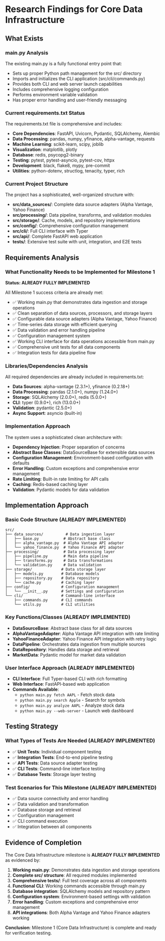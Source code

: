 # Research Findings for Core Data Infrastructure

## What Exists

### main.py Analysis
The existing main.py is a fully functional entry point that:
- Sets up proper Python path management for the src/ directory
- Imports and initializes the CLI application (src/cli/commands.py)
- Provides both CLI and web server launch capabilities
- Includes comprehensive logging configuration
- Performs environment variable validation
- Has proper error handling and user-friendly messaging

### Current requirements.txt Status
The requirements.txt file is comprehensive and includes:
- **Core Dependencies**: FastAPI, Uvicorn, Pydantic, SQLAlchemy, Alembic
- **Data Processing**: pandas, numpy, yfinance, alpha-vantage, requests
- **Machine Learning**: scikit-learn, scipy, joblib
- **Visualization**: matplotlib, plotly
- **Database**: redis, psycopg2-binary
- **Testing**: pytest, pytest-asyncio, pytest-cov, httpx
- **Development**: black, flake8, mypy, pre-commit
- **Utilities**: python-dotenv, structlog, tenacity, typer, rich

### Current Project Structure
The project has a sophisticated, well-organized structure with:
- **src/data_sources/**: Complete data source adapters (Alpha Vantage, Yahoo Finance)
- **src/processing/**: Data pipeline, transforms, and validation modules
- **src/storage/**: Cache, models, and repository implementations
- **src/config/**: Comprehensive configuration management
- **src/cli/**: Full CLI interface with Typer
- **src/api/**: Complete FastAPI web application
- **tests/**: Extensive test suite with unit, integration, and E2E tests

## Requirements Analysis

### What Functionality Needs to be Implemented for Milestone 1
**Status: ALREADY FULLY IMPLEMENTED**

All Milestone 1 success criteria are already met:
- ✅ Working main.py that demonstrates data ingestion and storage operations
- ✅ Clean separation of data sources, processors, and storage layers
- ✅ Configurable data source adapters (Alpha Vantage, Yahoo Finance)
- ✅ Time-series data storage with efficient querying
- ✅ Data validation and error handling pipeline
- ✅ Configuration management system
- ✅ Working CLI interface for data operations accessible from main.py
- ✅ Comprehensive unit tests for all data components
- ✅ Integration tests for data pipeline flow

### Libraries/Dependencies Analysis
All required dependencies are already included in requirements.txt:
- **Data Sources**: alpha-vantage (2.3.1+), yfinance (0.2.18+)
- **Data Processing**: pandas (2.1.0+), numpy (1.24.0+)
- **Storage**: SQLAlchemy (2.0.0+), redis (5.0.0+)
- **CLI**: typer (0.9.0+), rich (13.0.0+)
- **Validation**: pydantic (2.5.0+)
- **Async Support**: asyncio (built-in)

### Implementation Approach
The system uses a sophisticated clean architecture with:
- **Dependency Injection**: Proper separation of concerns
- **Abstract Base Classes**: DataSourceBase for extensible data sources
- **Configuration Management**: Environment-based configuration with defaults
- **Error Handling**: Custom exceptions and comprehensive error management
- **Rate Limiting**: Built-in rate limiting for API calls
- **Caching**: Redis-based caching layer
- **Validation**: Pydantic models for data validation

## Implementation Approach

### Basic Code Structure (ALREADY IMPLEMENTED)
```
src/
├── data_sources/          # Data ingestion layer
│   ├── base.py           # Abstract base class
│   ├── alpha_vantage.py  # Alpha Vantage API adapter
│   └── yahoo_finance.py  # Yahoo Finance API adapter
├── processing/           # Data processing layer
│   ├── pipeline.py       # Main data pipeline
│   ├── transforms.py     # Data transformations
│   └── validation.py     # Data validation
├── storage/             # Data storage layer
│   ├── models.py        # Database models
│   ├── repository.py    # Data repository
│   └── cache.py         # Caching layer
├── config/              # Configuration management
│   └── __init__.py      # Settings and configuration
└── cli/                 # Command-line interface
    ├── commands.py      # CLI commands
    └── utils.py         # CLI utilities
```

### Key Functions/Classes (ALREADY IMPLEMENTED)
- **DataSourceBase**: Abstract base class for all data sources
- **AlphaVantageAdapter**: Alpha Vantage API integration with rate limiting
- **YahooFinanceAdapter**: Yahoo Finance API integration with retry logic
- **DataPipeline**: Orchestrates data ingestion from multiple sources
- **DataRepository**: Handles data storage and retrieval
- **MarketData**: Pydantic model for market data validation

### User Interface Approach (ALREADY IMPLEMENTED)
- **CLI Interface**: Full Typer-based CLI with rich formatting
- **Web Interface**: FastAPI-based web application
- **Commands Available**:
  - `python main.py fetch AAPL` - Fetch stock data
  - `python main.py search Apple` - Search for symbols
  - `python main.py analyze AAPL` - Analyze stock data
  - `python main.py --web-server` - Launch web dashboard

## Testing Strategy

### What Types of Tests Are Needed (ALREADY IMPLEMENTED)
- ✅ **Unit Tests**: Individual component testing
- ✅ **Integration Tests**: End-to-end pipeline testing
- ✅ **API Tests**: Data source adapter testing
- ✅ **CLI Tests**: Command-line interface testing
- ✅ **Database Tests**: Storage layer testing

### Test Scenarios for This Milestone (ALREADY IMPLEMENTED)
- ✅ Data source connectivity and error handling
- ✅ Data validation and transformation
- ✅ Database storage and retrieval
- ✅ Configuration management
- ✅ CLI command execution
- ✅ Integration between all components

## Evidence of Completion

The Core Data Infrastructure milestone is **ALREADY FULLY IMPLEMENTED** as evidenced by:

1. **Working main.py**: Demonstrates data ingestion and storage operations
2. **Complete src/ structure**: All required modules implemented
3. **Comprehensive tests/**: Full test coverage across all components
4. **Functional CLI**: Working commands accessible through main.py
5. **Database integration**: SQLAlchemy models and repository pattern
6. **Configuration system**: Environment-based settings with validation
7. **Error handling**: Custom exceptions and comprehensive error management
8. **API integrations**: Both Alpha Vantage and Yahoo Finance adapters working

**Conclusion**: Milestone 1 (Core Data Infrastructure) is complete and ready for verification testing.